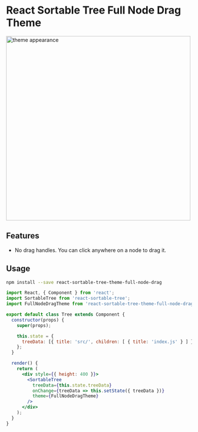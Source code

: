 # React Sortable Tree Full Node Drag Theme
<img alt="theme appearance" src="https://user-images.githubusercontent.com/4413963/33521792-61dc2c50-d81f-11e7-8ab1-359661a11ca4.png" width="500">

## Features
* No drag handles. You can click anywhere on a node to drag it.

## Usage

```sh
npm install --save react-sortable-tree-theme-full-node-drag
```

```jsx
import React, { Component } from 'react';
import SortableTree from 'react-sortable-tree';
import FullNodeDragTheme from 'react-sortable-tree-theme-full-node-drag';

export default class Tree extends Component {
  constructor(props) {
    super(props);

    this.state = {
      treeData: [{ title: 'src/', children: [ { title: 'index.js' } ] }],
    };
  }

  render() {
    return (
      <div style={{ height: 400 }}>
        <SortableTree
          treeData={this.state.treeData}
          onChange={treeData => this.setState({ treeData })}
          theme={FullNodeDragTheme}
        />
      </div>
    );
  }
}
```
